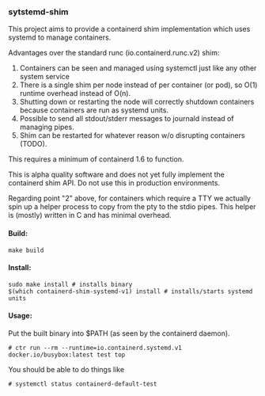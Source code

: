 ### sytstemd-shim

This project aims to provide a containerd shim implementation which uses systemd to manage containers.

Advantages over the standard runc (io.containerd.runc.v2) shim:

1. Containers can be seen and managed using systemctl just like any other system service
2. There is a single shim per node instead of per container (or pod), so O(1) runtime overhead instead of O(n).
3. Shutting down or restarting the node will correctly shutdown containers because containers are run as systemd units.
4. Possible to send all stdout/stderr messages to journald instead of managing pipes.
5. Shim can be restarted for whatever reason w/o disrupting containers (TODO).

This requires a minimum of containerd 1.6 to function.

This is alpha quality software and does not yet fully implement the containerd shim API.
Do not use this in production environments.

Regarding point "2" above, for containers which require a TTY we actually spin up a
helper process to copy from the pty to the stdio pipes. This helper is (mostly)
written in C and has minimal overhead.

#### Build:

```shell
make build
```

#### Install:
```shell
sudo make install # installs binary
$(which containerd-shim-systemd-v1) install # installs/starts systemd units
```

#### Usage:

Put the built binary into $PATH (as seen by the containerd daemon).

```console
# ctr run --rm --runtime=io.containerd.systemd.v1 docker.io/busybox:latest test top
```

You should be able to do things like

```console
# systemctl status containerd-default-test
```